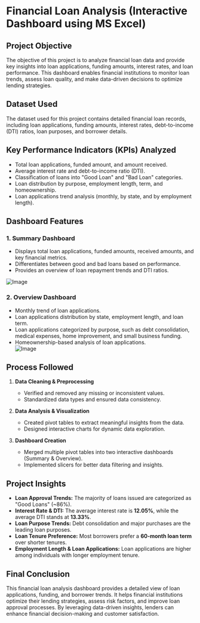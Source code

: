 # **Financial Loan Analysis (Interactive Dashboard using MS Excel)**  

## **Project Objective**  
The objective of this project is to analyze financial loan data and provide key insights into loan applications, funding amounts, interest rates, and loan performance. This dashboard enables financial institutions to monitor loan trends, assess loan quality, and make data-driven decisions to optimize lending strategies.

## **Dataset Used**  
The dataset used for this project contains detailed financial loan records, including loan applications, funding amounts, interest rates, debt-to-income (DTI) ratios, loan purposes, and borrower details.  

## **Key Performance Indicators (KPIs) Analyzed**  

- Total loan applications, funded amount, and amount received.  
- Average interest rate and debt-to-income ratio (DTI).  
- Classification of loans into "Good Loan" and "Bad Loan" categories.  
- Loan distribution by purpose, employment length, term, and homeownership.  
- Loan applications trend analysis (monthly, by state, and by employment length).  

## **Dashboard Features**  

### **1. Summary Dashboard**  
- Displays total loan applications, funded amounts, received amounts, and key financial metrics.  
- Differentiates between good and bad loans based on performance.  
- Provides an overview of loan repayment trends and DTI ratios.
  
![Image](https://github.com/user-attachments/assets/fdcd48cd-793a-4640-8275-f174e8f8a3ac)

### **2. Overview Dashboard**  
- Monthly trend of loan applications.  
- Loan applications distribution by state, employment length, and loan term.  
- Loan applications categorized by purpose, such as debt consolidation, medical expenses, home improvement, and small business funding.  
- Homeownership-based analysis of loan applications.  
![Image](https://github.com/user-attachments/assets/dcdfc1ea-62f5-423a-b345-e90cf62fe520)

## **Process Followed**  

1. **Data Cleaning & Preprocessing**  
   - Verified and removed any missing or inconsistent values.  
   - Standardized data types and ensured data consistency.  

2. **Data Analysis & Visualization**  
   - Created pivot tables to extract meaningful insights from the data.  
   - Designed interactive charts for dynamic data exploration.  

3. **Dashboard Creation**  
   - Merged multiple pivot tables into two interactive dashboards (Summary & Overview).  
   - Implemented slicers for better data filtering and insights.  

## **Project Insights**  
- **Loan Approval Trends:** The majority of loans issued are categorized as "Good Loans" (~86%).  
- **Interest Rate & DTI:** The average interest rate is **12.05%**, while the average DTI stands at **13.33%**.  
- **Loan Purpose Trends:** Debt consolidation and major purchases are the leading loan purposes.  
- **Loan Tenure Preference:** Most borrowers prefer a **60-month loan term** over shorter tenures.  
- **Employment Length & Loan Applications:** Loan applications are higher among individuals with longer employment tenure.  

## **Final Conclusion**  
This financial loan analysis dashboard provides a detailed view of loan applications, funding, and borrower trends. It helps financial institutions optimize their lending strategies, assess risk factors, and improve loan approval processes. By leveraging data-driven insights, lenders can enhance financial decision-making and customer satisfaction.  

